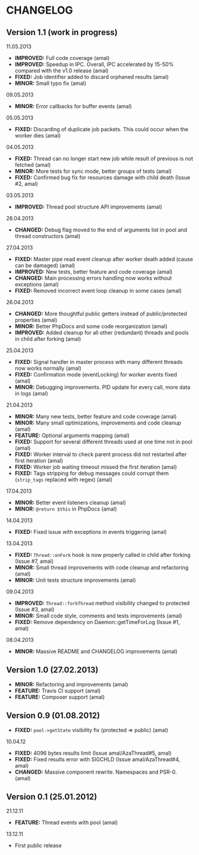 CHANGELOG
=========

## Version 1.1 (work in progress)


11.05.2013
- **IMPROVED:** Full code coverage (amal)
- **IMPROVED:** Speedup in IPC. Overall, IPC accelerated by 15-50% compared with the v1.0 release (amal)
- **FIXED:** Job identifier added to discard orphaned results (amal)
- **MINOR:** Small typo fix (amal)

09.05.2013
- **MINOR:** Error callbacks for buffer events (amal)

05.05.2013
- **FIXED:** Discarding of duplicate job packets. This could occur when the worker dies (amal)

04.05.2013
- **FIXED:** Thread can no longer start new job while result of previous is not fetched (amal)
- **MINOR:** More tests for sync mode, better groups of tests (amal)
- **FIXED:** Confirmed bug fix for resources damage with child death (Issue #2, amal)

03.05.2013
- **IMPROVED:** Thread pool structure API improvements (amal)

28.04.2013
- **CHANGED:** Debug flag moved to the end of arguments list in pool and thread constructors (amal)

27.04.2013
- **FIXED:** Master pipe read event cleanup after worker death added (cause can be damaged) (amal)
- **IMPROVED:** New tests, better feature and code coverage (amal)
- **CHANGED:** Main processing errors handling now works without exceptions (amal)
- **FIXED:** Removed incorrect event loop cleanup in some cases (amal)

26.04.2013
- **CHANGED:** More thoughtful public getters instead of public/protected properties (amal)
- **MINOR:** Better PhpDocs and some code reorganization (amal)
- **IMPROVED:** Added cleanup for all other (redundant) threads and pools in child after forking (amal)

25.04.2013
- **FIXED:** Signal handler in master process with many different threads now works normally (amal)
- **FIXED:** Confirmation mode (eventLocking) for worker events fixed (amal)
- **MINOR:** Debugging improvements. PID update for every call, more data in logs (amal)

21.04.2013
- **MINOR:** Many new tests, better feature and code coverage (amal)
- **MINOR:** Many small optimizations, improvements and code cleanup (amal)
- **FEATURE:** Optional arguments mapping (amal)
- **FIXED:** Support for several different threads used at one time not in pool (amal)
- **FIXED:** Worker interval to check parent process did not restarted after first iteration (amal)
- **FIXED:** Worker job waiting timeout missed the first iteration (amal)
- **FIXED:** Tags stripping for debug messages could corrupt them (`strip_tags` replaced with regex) (amal)

17.04.2013
- **MINOR:** Better event listeners cleanup (amal)
- **MINOR:** `@return $this` in PhpDocs (amal)

14.04.2013
- **FIXED:** Fixed issue with exceptions in events triggering (amal)

13.04.2013
- **FIXED:** `Thread::onFork` hook is now properly called in child after forking (Issue #7, amal)
- **MINOR:** Small thread improvements with code cleanup and refactoring (amal)
- **MINOR:** Unit tests structure improvements (amal)

09.04.2013
- **IMPROVED:** `Thread::forkThread` method visibility changed to protected (Issue #3, amal)
- **MINOR:** Small code style, comments and tests improvements (amal)
- **FIXED:** Remove dependency on Daemon::getTimeForLog (Issue #1, amal)

08.04.2013
- **MINOR:** Massive README and CHANGELOG improvements (amal)


## Version 1.0 (27.02.2013)
- **MINOR:** Refactoring and improvements (amal)
- **FEATURE:** Travis CI support (amal)
- **FEATURE:** Composer support (amal)


## Version 0.9 (01.08.2012)
- **FIXED:** `pool->getState` visibility fix (protected => public) (amal)

10.04.12
- **FIXED:** 4096 bytes results limit (Issue amal/AzaThread#5, amal)
- **FIXED:** Fixed results error with SIGCHLD (Issue amal/AzaThread#4, amal)
- **CHANGED:** Massive component rewrite. Namespaces and PSR-0. (amal)


## Version 0.1 (25.01.2012)
21.12.11
- **FEATURE:** Thread events with pool (amal)

13.12.11
- First public release
